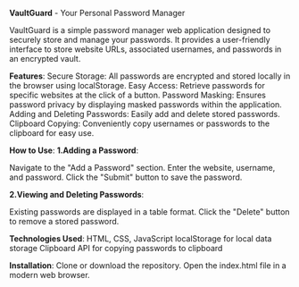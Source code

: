 **VaultGuard** - Your Personal Password Manager

VaultGuard is a simple password manager web application designed to securely store and manage your passwords. It provides a user-friendly interface to store website URLs, associated usernames, and passwords in an encrypted vault.

**Features**:
Secure Storage: All passwords are encrypted and stored locally in the browser using localStorage.
Easy Access: Retrieve passwords for specific websites at the click of a button.
Password Masking: Ensures password privacy by displaying masked passwords within the application.
Adding and Deleting Passwords: Easily add and delete stored passwords.
Clipboard Copying: Conveniently copy usernames or passwords to the clipboard for easy use.

**How to Use**:
**1.Adding a Password**:

Navigate to the "Add a Password" section.
Enter the website, username, and password.
Click the "Submit" button to save the password.

**2.Viewing and Deleting Passwords**:

Existing passwords are displayed in a table format.
Click the "Delete" button to remove a stored password.

**Technologies Used**:
HTML, CSS, JavaScript
localStorage for local data storage
Clipboard API for copying passwords to clipboard

**Installation**:
Clone or download the repository.
Open the index.html file in a modern web browser.

